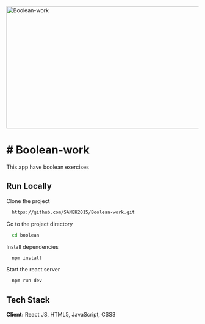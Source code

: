 <img src="https://socialify.git.ci/SANEH2015/Boolean-work/image?language=1&owner=1&name=1&stargazers=1&theme=Light" alt="Boolean-work" width="640" height="320" />
<h1># Boolean-work</h1>
This app have boolean exercises 

## Run Locally
Clone the project
```bash
  https://github.com/SANEH2015/Boolean-work.git
```
Go to the project directory
```bash
  cd boolean
```
Install dependencies
```bash
  npm install
```
Start the react server
```bash
  npm run dev
```
## Tech Stack
**Client:** React JS, HTML5, JavaScript, CSS3
